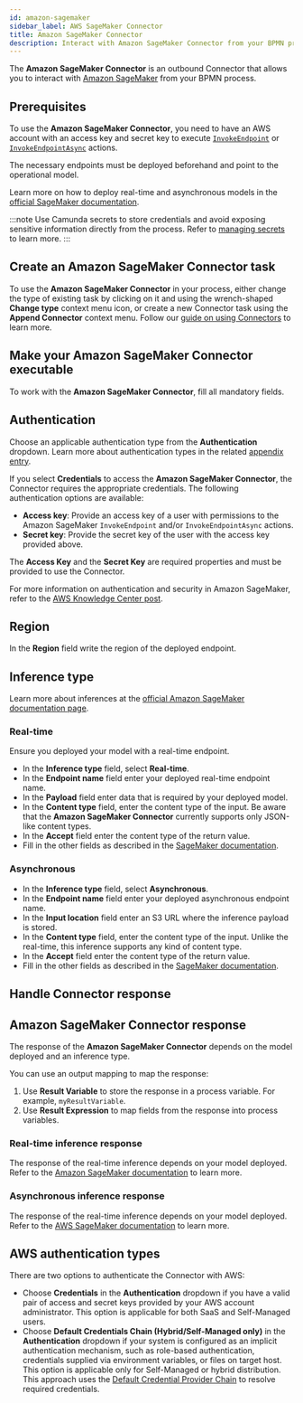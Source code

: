 ```yaml
---
id: amazon-sagemaker
sidebar_label: AWS SageMaker Connector
title: Amazon SageMaker Connector
description: Interact with Amazon SageMaker Connector from your BPMN process.
---
```


The **Amazon SageMaker Connector** is an outbound Connector that allows you to interact with
[Amazon SageMaker](https://aws.amazon.com/sagemaker/) from your BPMN process.

## Prerequisites

To use the **Amazon SageMaker Connector**, you need to have an AWS account with an access key and secret key to
execute [`InvokeEndpoint`](https://docs.aws.amazon.com/sagemaker/latest/APIReference/API_runtime_InvokeEndpoint.html) or
[`InvokeEndpointAsync`](https://docs.aws.amazon.com/sagemaker/latest/APIReference/API_runtime_InvokeEndpointAsync.html) actions.

The necessary endpoints must be deployed beforehand and point to the operational model.

Learn more on how to deploy real-time and asynchronous models in the [official SageMaker documentation](https://docs.aws.amazon.com/sagemaker/latest/dg/how-it-works-deployment.html).

:::note
Use Camunda secrets to store credentials and avoid exposing sensitive information directly from the process. Refer to [managing secrets](/components/console/manage-clusters/manage-secrets.md) to learn more.
:::

## Create an Amazon SageMaker Connector task

To use the **Amazon SageMaker Connector** in your process, either change the type of existing task by clicking on it
and using the wrench-shaped **Change type** context menu icon, or create a new Connector task using the
**Append Connector** context menu. Follow our [guide on using Connectors](/components/connectors/use-connectors/index.md) to learn more.

## Make your Amazon SageMaker Connector executable

To work with the **Amazon SageMaker Connector**, fill all mandatory fields.

## Authentication

Choose an applicable authentication type from the **Authentication** dropdown. Learn more about authentication types in the related [appendix entry](#aws-authentication-types).

If you select **Credentials** to access the **Amazon SageMaker Connector**, the Connector requires the appropriate credentials. The following authentication options are available:

- **Access key**: Provide an access key of a user with permissions to the Amazon SageMaker `InvokeEndpoint` and/or `InvokeEndpointAsync` actions.
- **Secret key**: Provide the secret key of the user with the access key provided above.

The **Access Key** and the **Secret Key** are required properties and must be provided to use the Connector.

For more information on authentication and security in Amazon SageMaker, refer to the [AWS Knowledge Center post](https://repost.aws/knowledge-center/sagemaker-minimum-permissions).

## Region

In the **Region** field write the region of the deployed endpoint.

## Inference type

Learn more about inferences at the [official Amazon SageMaker documentation page](https://docs.aws.amazon.com/sagemaker/latest/dg/deploy-model.html).

### Real-time

Ensure you deployed your model with a real-time endpoint.

- In the **Inference type** field, select **Real-time**.
- In the **Endpoint name** field enter your deployed real-time endpoint name.
- In the **Payload** field enter data that is required by your deployed model.
- In the **Content type** field, enter the content type of the input. Be aware that the **Amazon SageMaker Connector** currently supports only JSON-like content types.
- In the **Accept** field enter the content type of the return value.
- Fill in the other fields as described in the [SageMaker documentation](https://docs.aws.amazon.com/sagemaker/latest/APIReference/API_runtime_InvokeEndpoint.html).

### Asynchronous

- In the **Inference type** field, select **Asynchronous**.
- In the **Endpoint name** field enter your deployed asynchronous endpoint name.
- In the **Input location** field enter an S3 URL where the inference payload is stored.
- In the **Content type** field, enter the content type of the input. Unlike the real-time, this inference supports any kind of content type.
- In the **Accept** field enter the content type of the return value.
- Fill in the other fields as described in the [SageMaker documentation](https://docs.aws.amazon.com/sagemaker/latest/APIReference/API_runtime_InvokeEndpointAsync.html).

## Handle Connector response

## Amazon SageMaker Connector response

The response of the **Amazon SageMaker Connector** depends on the model deployed and an inference type.

You can use an output mapping to map the response:

1. Use **Result Variable** to store the response in a process variable. For example, `myResultVariable`.
2. Use **Result Expression** to map fields from the response into process variables.

### Real-time inference response

The response of the real-time inference depends on your model deployed.
Refer to the [Amazon SageMaker documentation](https://docs.aws.amazon.com/sagemaker/latest/APIReference/API_runtime_InvokeEndpoint.html#API_runtime_InvokeEndpoint_ResponseElements)
to learn more.

### Asynchronous inference response

The response of the real-time inference depends on your model deployed.
Refer to the [AWS SageMaker documentation](https://docs.aws.amazon.com/sagemaker/latest/APIReference/API_runtime_InvokeEndpointAsync.html#API_runtime_InvokeEndpointAsync_ResponseElements)
to learn more.

## AWS authentication types

There are two options to authenticate the Connector with AWS:

- Choose **Credentials** in the **Authentication** dropdown if you have a valid pair of access and secret keys provided by your AWS account administrator. This option is applicable for both SaaS and Self-Managed users.
- Choose **Default Credentials Chain (Hybrid/Self-Managed only)** in the **Authentication** dropdown if your system is configured as an implicit authentication mechanism, such as role-based authentication, credentials supplied via environment variables, or files on target host. This option is applicable only for Self-Managed or hybrid distribution. This approach uses the [Default Credential Provider Chain](https://docs.aws.amazon.com/sdk-for-java/v1/developer-guide/credentials.html) to resolve required credentials.
